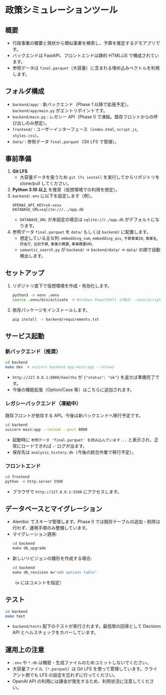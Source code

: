 # 政策シミュレーションツール

## 概要
- 行政事業の概要と現状から類似事業を検索し、予算を推定するデモアプリです。
- バックエンドは FastAPI、フロントエンドは静的 HTML/JS で構成されています。
- 参照データは `final.parquet`（大容量）に含まれる埋め込みベクトルを利用します。

## フォルダ構成
- `backend/app/` : 新バックエンド（Phase 1 以降で拡張予定）。`backend/app/main.py` がエントリポイントです。
- `backend/main.py` : レガシー API（Phase 0 で凍結。既存フロントからの呼び出しのみ想定）。
- `frontend/` : ユーザーインターフェース（`index.html`, `script.js`, `styles.css`）。
- `data/` : 参照データ `final.parquet`（Git LFS で管理）。

## 事前準備
1. **Git LFS**
   - 大容量データを扱うため `git lfs install` を実行してからリポジトリを clone/pull してください。
2. **Python 3.10 以上** を推奨（仮想環境での利用を想定）。
3. `backend/.env` に以下を設定します（例）。
   ```env
   OPENAI_API_KEY=sk-xxxx
   DATABASE_URL=sqlite:///../app.db
   ```
   - `DATABASE_URL` が未設定の場合は `sqlite:///./app.db` がデフォルトになります。
4. 参照データ `final.parquet` を `data/` もしくは `backend/` に配置します。
   - 想定している主な列: `embedding_sum`, `embedding_ass`, `予算事業ID`, `事業名`, `府省庁`, `当初予算`, `事業の概要`, `事業概要URL`
   - `semantic_search.py` が `backend/` → `backend/data/` → `data/` の順で自動検出します。

## セットアップ
1. リポジトリ直下で仮想環境を作成・有効化します。
   ```bash
   python3 -m venv .venv
   source .venv/bin/activate  # Windows PowerShell の場合: .venv\Scripts\Activate.ps1
   ```
2. 依存パッケージをインストールします。
   ```bash
   pip install -r backend/requirements.txt
   ```

## サービス起動

### 新バックエンド（推奨）
```bash
cd backend
make dev  # uvicorn backend.app.main:app --reload
```
- `http://127.0.0.1:8000/healthz` が `{"status": "ok"}` を返せば準備完了です。
- 今後の機能拡張（Option/Case 等）はこちらに追加されます。

### レガシーバックエンド（凍結中）
既存フロントが依存する API。今後は新バックエンドへ移行予定です。
```bash
cd backend
uvicorn main:app --reload --port 8000
```
- 起動時に `参照データ 'final.parquet' を読み込んでいます...` と表示され、正常にロードできれば `✅` ログが出ます。
- 保存先は `analysis_history.db`（今後の統合作業で移行予定）。

### フロントエンド
```bash
cd frontend
python -m http.server 5500
```
- ブラウザで `http://127.0.0.1:5500` にアクセスします。

## データベースとマイグレーション
- Alembic でスキーマ管理します。Phase 0 では既存テーブルの追加・削除は行わず、運用手順のみ整備しています。
- マイグレーション適用:
  ```bash
  cd backend
  make db_upgrade
  ```
- 新しいリビジョンの雛形を作成する場合:
  ```bash
  cd backend
  make db_revision m="add options table"
  ```
  （`m` にはコメントを指定）

## テスト
```bash
cd backend
make test
```
- `backend/tests` 配下のテストが実行されます。最低限の回帰として Decision API とヘルスチェックをカバーしています。

## 運用上の注意
- `.env` や `*.db` は機密・生成ファイルのためコミットしないでください。
- 大容量ファイル（`*.parquet`）は Git LFS を使って管理しています。クライアント側でも LFS の設定を忘れずに行ってください。
- OpenAI API の利用には課金が発生するため、利用状況に注意してください。
